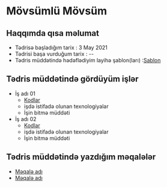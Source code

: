 # Mövsümlü Mövsüm
## Haqqımda qısa məlumat
- Tədrisə başladığım tarix : 3 May 2021
- Tədrisi başa vurduğum tarix : --
- Tədris müddətində hədəflədiyim layihə şablon(ları) :[Sablon](https://www.templatemonsterpreview.com/demo/52961.html?_gl=1*a1hbji*_ga*NDE0ODM5ODEwLjE2MjAzMDgyNTg.*_ga_FTPYEGT5LY*MTYyMDMwODI1Mi4xLjEuMTYyMDMwODU1OS40&_ga=2.159477949.1895151324.1620308259-414839810.1620308258%5C)
## Tədris müddətində gördüyüm işlər
- İş adı 01
  - [Kodlar]()
  - işdə istifadə olunan texnologiyalar
  - İşin bitmə müddəti
- İş adı 02
  - [Kodlar]()
  - işdə istifadə olunan texnologiyalar
  - İşin bitmə müddəti
## Tədris müddətində yazdığım məqalələr
- [Məqalə adı]()
- [Məqalə adı]()
